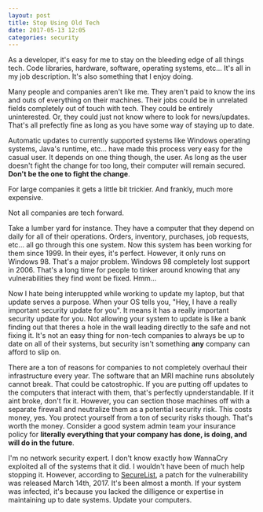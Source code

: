```yaml
---
layout: post
title: Stop Using Old Tech
date: 2017-05-13 12:05
categories: security
---
```


As a developer, it's easy for me to stay on the bleeding edge of all things tech. 
Code libraries, hardware, software, operating systems, etc...
It's all in my job description.
It's also something that I enjoy doing.

Many people and companies aren't like me.
They aren't paid to know the ins and outs of everything on their machines.
Their jobs could be in unrelated fields completely out of touch with tech.
They could be entirely uninterested.
Or, they could just not know where to look for news/updates.
That's all prefectly fine as long as you have some way of staying up to date.

Automatic updates to currently supported systems like Windows operating systems, Java's runtime, etc...
have made this process very easy for the casual user.
It depends on one thing though, the user.
As long as the user doesn't fight the change for too long, their computer will remain secured.
__Don't be the one to fight the change__.

For large companies it gets a little bit trickier.
And frankly, much more expensive.

Not all companies are tech forward.

Take a lumber yard for instance.
They have a computer that they depend on daily for all of their operations.
Orders, inventory, purchases, job requests, etc... all go through this one system.
Now this system has been working for them since 1999.
In their eyes, it's perfect.
However, it only runs on Windows 98.
That's a major problem.
Windows 98 completely lost support in 2006.
That's a long time for people to tinker around knowing that any vulnerabilities they find wont be fixed.
Hmm...

Now I hate being interuppted while working to update my laptop, but that update serves a purpose.
When your OS tells you, "Hey, I have a really important security update for you".
It means it has a really important security update for you.
Not allowing your system to update is like a bank finding out that theres a hole in the wall leading directly to the
safe and not fixing it.
It's not an easy thing for non-tech companies to always be up to date on all of their systems, but security
isn't something __any__ company can afford to slip on.

There are a ton of reasons for companies to not completely overhaul their infrastructure every year.
The software that an MRI machine runs absolutely cannot break.
That could be catostrophic.
If you are putting off updates to the computers that interact with them, that's perfectly upnderstandable.
If it aint broke, don't fix it.
However, you can section those machines off with a separate firewall and neutralize them as a potential security risk.
This costs money, yes.
You protect yourself from a ton of security risks though.
That's worth the money.
Consider a good system admin team your insurance policy for 
__literally everything that your company has done, is doing, and will do in the future__.

I'm no network security expert.
I don't know exactly how WannaCry exploited all of the systems that it did.
I wouldn't have been of much help stopping it.
However, according to 
[SecureList](https://securelist.com/blog/incidents/78351/wannacry-ransomware-used-in-widespread-attacks-all-over-the-world/), 
a patch for the vulnerability was released March 14th, 2017.
It's been almost a month.
If your system was infected, it's because you lacked the dilligence or expertise in maintaining up to date systems.
Update your computers.
